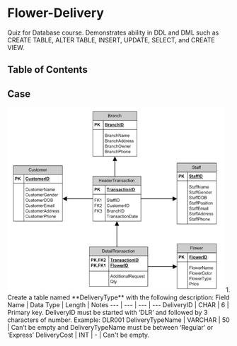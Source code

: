# Flower-Delivery
Quiz for Database course. Demonstrates ability in DDL and DML such as CREATE TABLE, ALTER TABLE, INSERT, UPDATE, SELECT, and CREATE VIEW.

## Table of Contents

## Case
<img src="https://github.com/zahraprivias/Flower-Delivery/blob/main/ERD.PNG" alt="Image" width="490" height="420">  
1. Create a table named **DeliveryType** with the following description:  
Field Name | Data Type | Length | Notes  
--- | --- | --- | ---  
DeliveryID | CHAR | 6 | Primary key. DeliveryID  must be started with ‘DLR’ and followed by 3 characters of number. Example: DLR001  
DeliveryTypeName | VARCHAR | 50 | Can’t be empty and DeliveryTypeName must be between ‘Regular’ or ‘Express’  
DeliveryCost | INT | - | Can't be empty.

